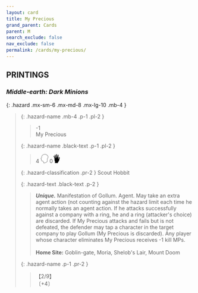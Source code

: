 ```yaml
---
layout: card
title: My Precious
grand_parent: Cards
parent: M
search_exclude: false
nav_exclude: false
permalink: /cards/my-precious/
---
```


## PRINTINGS


### _Middle-earth: Dark Minions_

{: .hazard .mx-sm-6 .mx-md-8 .mx-lg-10 .mb-4 }
> {: .hazard-name .mb-4 .p-1 .pl-2 }
> > <div class="hazard-mp">-1</div>
> > <div class="card-name">My Precious</div>
>
> {: .hazard-name .black-text .p-1 .pl-2 }
> > 4 ![](/assets/images/mind.svg) 0![](/assets/images/di.svg)
>
> {: .hazard-classification .pr-2 }
> Scout Hobbit
>
> {: .hazard-text .black-text .p-2 }
> > _**Unique.**_ Manifestation of Gollum. Agent. May take an extra agent action (not counting against the hazard limit each time he normally takes an agent action. If he attacks successfully against a company with a ring, he and a ring (attacker's choice) are discarded. If My Precious attacks and fails but is not defeated, the defender may tap a character in the target company to play Gollum (My Precious is discarded). Any player whose character eliminates My Precious receives -1 kill MPs.   <br><br>**Home Site:** Goblin-gate, Moria, Shelob's Lair, Mount Doom 
>
> {: .hazard-name .p-1 .pr-2 }
> > <div class="card-shield">【2/9】</div>
> > <div class="card-corruption-white">〔+4〕</div>
